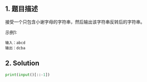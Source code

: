 ## 1. 题目描述

接受一个只包含小谢字母的字符串，然后输出该字符串反转后的字符串。

示例1:

```
输入：abcd
输出：dcba
```



## 2. Solution

```python
print(input()[::-1])
```

